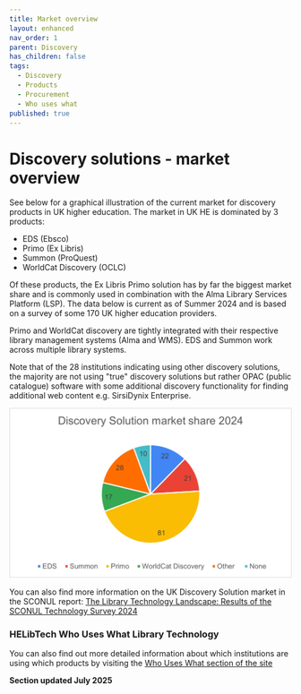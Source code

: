 ```yaml
---
title: Market overview
layout: enhanced
nav_order: 1
parent: Discovery
has_children: false
tags:
  - Discovery
  - Products
  - Procurement
  - Who uses what
published: true
---
```

# Discovery solutions - market overview

See below for a graphical illustration of the current market for discovery products in UK higher education. The market in UK HE is dominated by 3 products:

* EDS (Ebsco)
* Primo (Ex Libris)
* Summon (ProQuest)
* WorldCat Discovery (OCLC)

Of these products, the Ex Libris Primo solution has by far the biggest market share and is commonly used in combination with the Alma Library Services Platform (LSP). The data below is current as of Summer 2024 and is based on a survey of some 170 UK higher education providers.

Primo and WorldCat discovery are tightly integrated with their respective library management systems (Alma and WMS). EDS and Summon work across multiple library systems.

Note that of the 28 institutions indicating using other discovery solutions, the majority are not using "true" discovery solutions but rather OPAC (public catalogue) software with some additional discovery functionality for finding additional web content e.g. SirsiDynix Enterprise.

![Discovery Solution market share](/assets/images/discovery-solution-market-share-pie-chart.jpg "Discovery Solution market share")

You can also find more information on the UK Discovery Solution market in the 
SCONUL report: [The Library Technology Landscape: Results of the SCONUL Technology Survey 2024](https://www.sconul.ac.uk/knowledge-hub/library-technologies/the-library-technology-landscape/)

### [](https://www.sconul.ac.uk/knowledge-hub/library-technologies/the-library-technology-landscape/)HELibTech Who Uses What Library Technology

You can also find out more detailed information about which institutions are using which products by visiting the [Who Uses What section of the site](https://www.helibtech.com/who-uses-what/)

**Section updated July 2025**
